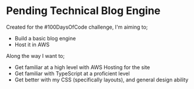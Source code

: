 # Pending Technical Blog Engine

Created for the #100DaysOfCode challenge, I'm aiming to;

- Build a basic blog engine
- Host it in AWS

Along the way I want to;

- Get familiar at a high level with AWS Hosting for the site
- Get familiar with TypeScript at a proficient level
- Get better with my CSS (specifically layouts), and general design ability
